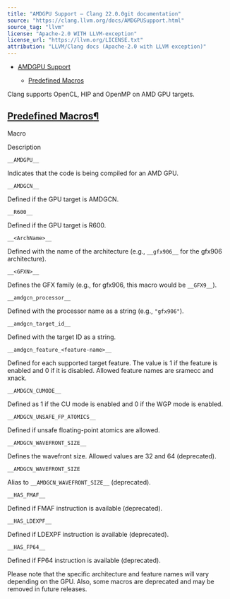 ```yaml
---
title: "AMDGPU Support — Clang 22.0.0git documentation"
source: "https://clang.llvm.org/docs/AMDGPUSupport.html"
source_tag: "llvm"
license: "Apache-2.0 WITH LLVM-exception"
license_url: "https://llvm.org/LICENSE.txt"
attribution: "LLVM/Clang docs (Apache-2.0 with LLVM exception)"
---
```

*   [AMDGPU Support](#amdgpu-support)
    
    *   [Predefined Macros](#predefined-macros)
        

Clang supports OpenCL, HIP and OpenMP on AMD GPU targets.

[Predefined Macros](#id2)[¶](#predefined-macros "Link to this heading")
-----------------------------------------------------------------------

Macro

Description

`__AMDGPU__`

Indicates that the code is being compiled for an AMD GPU.

`__AMDGCN__`

Defined if the GPU target is AMDGCN.

`__R600__`

Defined if the GPU target is R600.

`__<ArchName>__`

Defined with the name of the architecture (e.g., `__gfx906__` for the gfx906 architecture).

`__<GFXN>__`

Defines the GFX family (e.g., for gfx906, this macro would be `__GFX9__`).

`__amdgcn_processor__`

Defined with the processor name as a string (e.g., `"gfx906"`).

`__amdgcn_target_id__`

Defined with the target ID as a string.

`__amdgcn_feature_<feature-name>__`

Defined for each supported target feature. The value is 1 if the feature is enabled and 0 if it is disabled. Allowed feature names are sramecc and xnack.

`__AMDGCN_CUMODE__`

Defined as 1 if the CU mode is enabled and 0 if the WGP mode is enabled.

`__AMDGCN_UNSAFE_FP_ATOMICS__`

Defined if unsafe floating-point atomics are allowed.

`__AMDGCN_WAVEFRONT_SIZE__`

Defines the wavefront size. Allowed values are 32 and 64 (deprecated).

`__AMDGCN_WAVEFRONT_SIZE`

Alias to `__AMDGCN_WAVEFRONT_SIZE__` (deprecated).

`__HAS_FMAF__`

Defined if FMAF instruction is available (deprecated).

`__HAS_LDEXPF__`

Defined if LDEXPF instruction is available (deprecated).

`__HAS_FP64__`

Defined if FP64 instruction is available (deprecated).

Please note that the specific architecture and feature names will vary depending on the GPU. Also, some macros are deprecated and may be removed in future releases.